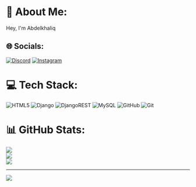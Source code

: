 # 💫 About Me:
Hey, I'm Abdelkhaliq


## 🌐 Socials:
[![Discord](https://img.shields.io/badge/Discord-%237289DA.svg?logo=discord&logoColor=white)](https://discord.gg/abde1khaliq._) [![Instagram](https://img.shields.io/badge/Instagram-%23E4405F.svg?logo=Instagram&logoColor=white)](https://instagram.com/abdelkhaliq._) 

# 💻 Tech Stack:
![HTML5](https://img.shields.io/badge/html5-%23E34F26.svg?style=flat&logo=html5&logoColor=white) ![Django](https://img.shields.io/badge/django-%23092E20.svg?style=flat&logo=django&logoColor=white) ![DjangoREST](https://img.shields.io/badge/DJANGO-REST-ff1709?style=flat&logo=django&logoColor=white&color=ff1709&labelColor=gray) ![MySQL](https://img.shields.io/badge/mysql-4479A1.svg?style=flat&logo=mysql&logoColor=white) ![GitHub](https://img.shields.io/badge/github-%23121011.svg?style=flat&logo=github&logoColor=white) ![Git](https://img.shields.io/badge/git-%23F05033.svg?style=flat&logo=git&logoColor=white)
# 📊 GitHub Stats:
![](https://github-readme-stats.vercel.app/api?username=abde1khaliq&theme=dark&hide_border=false&include_all_commits=true&count_private=false)<br/>
![](https://nirzak-streak-stats.vercel.app/?user=abde1khaliq&theme=dark&hide_border=false)<br/>
![](https://github-readme-stats.vercel.app/api/top-langs/?username=abde1khaliq&theme=dark&hide_border=false&include_all_commits=true&count_private=false&layout=compact)

---
[![](https://visitcount.itsvg.in/api?id=abde1khaliq&icon=0&color=13)](https://visitcount.itsvg.in)

<!-- Proudly created with GPRM ( https://gprm.itsvg.in ) -->
